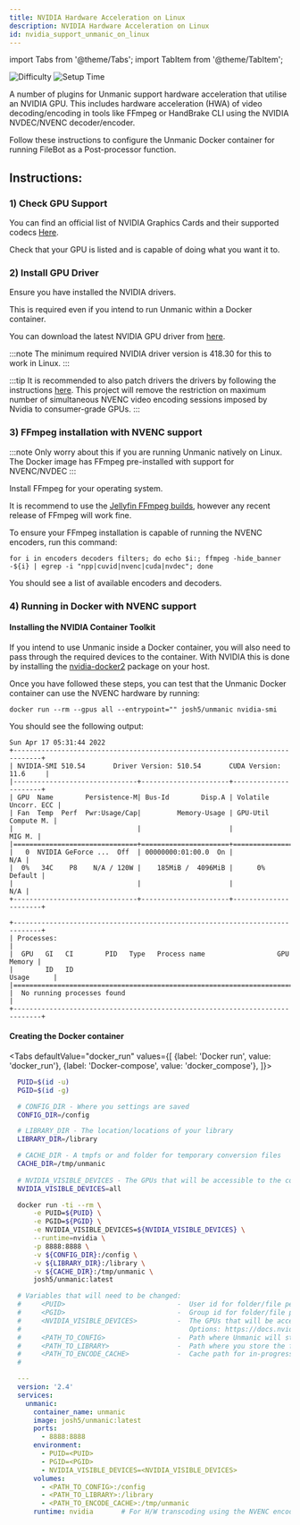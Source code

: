 ```yaml
---
title: NVIDIA Hardware Acceleration on Linux
description: NVIDIA Hardware Acceleration on Linux
id: nvidia_support_unmanic_on_linux
---
```

import Tabs from '@theme/Tabs';
import TabItem from '@theme/TabItem';

![Difficulty](https://img.shields.io/badge/Difficulty-easy-green?style=flat)
![Setup Time](https://img.shields.io/badge/Setup%20Time-5%20minutes-green?style=flat)


A number of plugins for Unmanic support hardware acceleration that utilise an NVIDIA GPU. This includes hardware acceleration (HWA) of video decoding/encoding in tools like FFmpeg or HandBrake CLI using the NVIDIA NVDEC/NVENC decoder/encoder.

Follow these instructions to configure the Unmanic Docker container for running FileBot as a Post-processor function.

## Instructions:

### 1) Check GPU Support

You can find an official list of NVIDIA Graphics Cards and their supported codecs [Here](https://developer.nvidia.com/video-encode-and-decode-gpu-support-matrix-new).

Check that your GPU is listed and is capable of doing what you want it to.


### 2) Install GPU Driver

Ensure you have installed the NVIDIA drivers.

This is required even if you intend to run Unmanic within a Docker container.

You can download the latest NVIDIA GPU driver from [here](https://www.nvidia.com/Download/driverResults.aspx/187162/en-us).

:::note
The minimum required NVIDIA driver version is 418.30 for this to work in Linux.
:::

:::tip
It is recommended to also patch drivers the drivers by following the instructions [here](https://github.com/keylase/nvidia-patch). This project will remove the restriction on maximum number of simultaneous NVENC video encoding sessions imposed by Nvidia to consumer-grade GPUs.
:::


### 3) FFmpeg installation with NVENC support

:::note
Only worry about this if you are running Unmanic natively on Linux.
The Docker image has FFmpeg pre-installed with support for NVENC/NVDEC
:::

Install FFmpeg for your operating system.

It is recommend to use the [Jellyfin FFmpeg builds](https://jellyfin.org/docs/general/administration/installing.html#ffmpeg-installation), however any recent release of FFmpeg will work fine.

To ensure your FFmpeg installation is capable of running the NVENC encoders, run this command:
```
for i in encoders decoders filters; do echo $i:; ffmpeg -hide_banner -${i} | egrep -i "npp|cuvid|nvenc|cuda|nvdec"; done
```

You should see a list of available encoders and decoders.


### 4) Running in Docker with NVENC support

#### Installing the NVIDIA Container Toolkit

If you intend to use Unmanic inside a Docker container, you will also need to pass through the required devices to the container. 
With NVIDIA this is done by installing the [nvidia-docker2](https://docs.nvidia.com/datacenter/cloud-native/container-toolkit/install-guide.html#docker) package
on your host.

Once you have followed these steps, you can test that the Unmanic Docker container can use the NVENC hardware by running:
```
docker run --rm --gpus all --entrypoint="" josh5/unmanic nvidia-smi
```

You should see the following output:
```
Sun Apr 17 05:31:44 2022       
+-----------------------------------------------------------------------------+
| NVIDIA-SMI 510.54       Driver Version: 510.54       CUDA Version: 11.6     |
|-------------------------------+----------------------+----------------------+
| GPU  Name        Persistence-M| Bus-Id        Disp.A | Volatile Uncorr. ECC |
| Fan  Temp  Perf  Pwr:Usage/Cap|         Memory-Usage | GPU-Util  Compute M. |
|                               |                      |               MIG M. |
|===============================+======================+======================|
|   0  NVIDIA GeForce ...  Off  | 00000000:01:00.0  On |                  N/A |
|  0%   34C    P8    N/A / 120W |    185MiB /  4096MiB |      0%      Default |
|                               |                      |                  N/A |
+-------------------------------+----------------------+----------------------+
                                                                               
+-----------------------------------------------------------------------------+
| Processes:                                                                  |
|  GPU   GI   CI        PID   Type   Process name                  GPU Memory |
|        ID   ID                                                   Usage      |
|=============================================================================|
|  No running processes found                                                 |
+-----------------------------------------------------------------------------+
```

#### Creating the Docker container


<Tabs
defaultValue="docker_run"
values={[
{label: 'Docker run', value: 'docker_run'},
{label: 'Docker-compose', value: 'docker_compose'},
]}>
<TabItem value="docker_run">

  ```bash
    PUID=$(id -u)
    PGID=$(id -g)

    # CONFIG_DIR - Where you settings are saved
    CONFIG_DIR=/config

    # LIBRARY_DIR - The location/locations of your library
    LIBRARY_DIR=/library

    # CACHE_DIR - A tmpfs or and folder for temporary conversion files
    CACHE_DIR=/tmp/unmanic
    
    # NVIDIA_VISIBLE_DEVICES - The GPUs that will be accessible to the container
    NVIDIA_VISIBLE_DEVICES=all

    docker run -ti --rm \
        -e PUID=${PUID} \
        -e PGID=${PGID} \
        -e NVIDIA_VISIBLE_DEVICES=${NVIDIA_VISIBLE_DEVICES} \
        --runtime=nvidia \
        -p 8888:8888 \
        -v ${CONFIG_DIR}:/config \
        -v ${LIBRARY_DIR}:/library \
        -v ${CACHE_DIR}:/tmp/unmanic \
        josh5/unmanic:latest
  ```

  </TabItem>
  <TabItem value="docker_compose">

  ```yaml
    # Variables that will need to be changed:
    #     <PUID>                            -  User id for folder/file permissions
    #     <PGID>                            -  Group id for folder/file permissions
    #     <NVIDIA_VISIBLE_DEVICES>          -  The GPUs that will be accessible to the container
    #                                          Options: https://docs.nvidia.com/datacenter/cloud-native/container-toolkit/user-guide.html#gpu-enumeration
    #     <PATH_TO_CONFIG>                  -  Path where Unmanic will store config files
    #     <PATH_TO_LIBRARY>                 -  Path where you store the files that Unmanic will scan
    #     <PATH_TO_ENCODE_CACHE>            -  Cache path for in-progress encoding tasks
    #

    ---
    version: '2.4'
    services:
      unmanic:
        container_name: unmanic
        image: josh5/unmanic:latest
        ports:
          - 8888:8888
        environment:
          - PUID=<PUID>
          - PGID=<PGID>
          - NVIDIA_VISIBLE_DEVICES=<NVIDIA_VISIBLE_DEVICES>
        volumes:
          - <PATH_TO_CONFIG>:/config
          - <PATH_TO_LIBRARY>:/library
          - <PATH_TO_ENCODE_CACHE>:/tmp/unmanic
        runtime: nvidia       # For H/W transcoding using the NVENC encoder
  ```

  </TabItem>
</Tabs>

